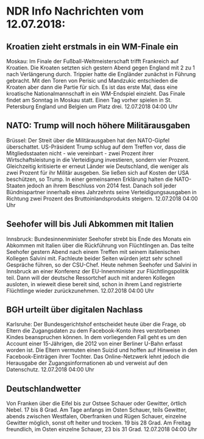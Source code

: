 # NDR Info Nachrichten vom 12.07.2018:


## Kroatien zieht erstmals in ein WM-Finale ein
Moskau: Im Finale der Fußball-Weltmeisterschaft trifft Frankreich auf Kroatien. Die Kroaten setzten sich gestern Abend gegen England mit 2 zu 1 nach Verlängerung durch. Trippier hatte die Engländer zunächst in Führung gebracht. Mit den Toren von Perisic und Mandzukic entschieden die Kroaten aber dann die Partie für sich. Es ist das erste Mal, dass eine kroatische Nationalmannschaft in ein WM-Endspiel einzieht. Das Finale findet am Sonntag in Moskau statt. Einen Tag vorher spielen in St. Petersburg England und Belgien um Platz drei. 12.07.2018 04:00 Uhr 

## NATO: Trump will noch höhere Militärausgaben
Brüssel: Der Streit über die Militärausgaben hat den NATO-Gipfel überschattet. US-Präsident Trump schlug auf dem Treffen vor, dass die Mitgliedsstaaten nicht - wie vereinbart - zwei Prozent ihrer Wirtschaftsleistung in die Verteidigung investieren, sondern vier Prozent. Gleichzeitig kritisierte er erneut Länder wie Deutschland, die weniger als zwei Prozent für ihr Militär ausgeben. Sie ließen sich auf Kosten der USA beschützen, so Trump. In einer gemeinsamen Erklärung halten die NATO-Staaten jedoch an ihrem Beschluss von 2014 fest. Danach soll jeder Bündnispartner innerhalb eines Jahrzehnts seine Verteidigungsausgaben in Richtung zwei Prozent des Bruttoinlandsprodukts steigern. 12.07.2018 04:00 Uhr 

## Seehofer will bis Juli Abkommen mit Italien
Innsbruck: Bundesinnenminister Seehofer strebt bis Ende des Monats ein Abkommen mit Italien über die Rückführung von Flüchtlingen an. Das teilte Seehofer gestern Abend nach einem Treffen mit seinem italienischen Kollegen Salvini mit. Fachleute beider Seiten würden jetzt sehr schnell Gespräche führen, so der CSU-Chef. Heute nehmen Seehofer und Salvini in Innsbruck an einer Konferenz der EU-Innenminister zur Flüchtlingspolitik teil. Dann will der deutsche Ressortchef auch mit anderen Kollegen ausloten, in wieweit diese bereit sind, schon in ihrem Land registrierte Flüchtlinge wieder zurückzunehmen. 12.07.2018 04:00 Uhr 

## BGH urteilt über digitalen Nachlass
Karlsruhe: Der Bundesgerichtshof entscheidet heute über die Frage, ob Eltern die Zugangsdaten zu dem Facebook-Konto ihres verstorbenen Kindes beanspruchen können. In dem vorliegenden Fall geht es um den Account einer 15-Jährigen, die 2012 von einer Berliner U-Bahn erfasst worden ist. Die Eltern vermuten einen Suizid und hoffen auf Hinweise in den Facebook-Einträgen ihrer Tochter. Das Online-Netzwerk lehnt jedoch die Herausgabe der Zugangsinformationen ab und verweist auf den Datenschutz. 12.07.2018 04:00 Uhr 

## Deutschlandwetter
Von Franken über die Eifel bis zur Ostsee Schauer oder Gewitter, örtlich Nebel. 17 bis 8 Grad. Am Tage anfangs im Osten Schauer, teils Gewitter, abends zwischen Westfalen, Oberfranken und Rügen Schauer, einzelne Gewitter möglich, sonst oft heiter und trocken. 19 bis 28 Grad. Am Freitag freundlich, im Osten einzelne Schauer, 23 bis 31 Grad. 12.07.2018 04:00 Uhr 
